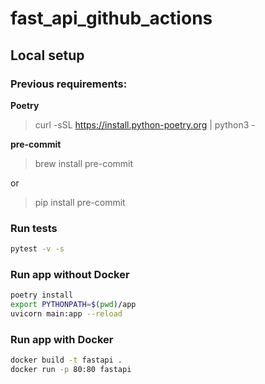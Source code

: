 # fast_api_github_actions

## Local setup

### Previous requirements:
**Poetry**
> curl -sSL https://install.python-poetry.org | python3 -

**pre-commit**
> brew install pre-commit

or
> pip install pre-commit


### Run tests
```bash
pytest -v -s
```

### Run app without Docker
```bash
poetry install
export PYTHONPATH=$(pwd)/app
uvicorn main:app --reload
```

### Run app with Docker
```bash
docker build -t fastapi .
docker run -p 80:80 fastapi
```
